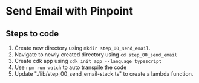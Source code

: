 # Send Email with Pinpoint

## Steps to code

1. Create new directory using `mkdir step_00_send_email`.
2. Navigate to newly created directory using `cd step_00_send_email`
3. Create cdk app using `cdk init app --language typescript`
4. Use `npm run watch` to auto transpile the code
5. Update "./lib/step_00_send_email-stack.ts" to create a lambda function.

```js

```

